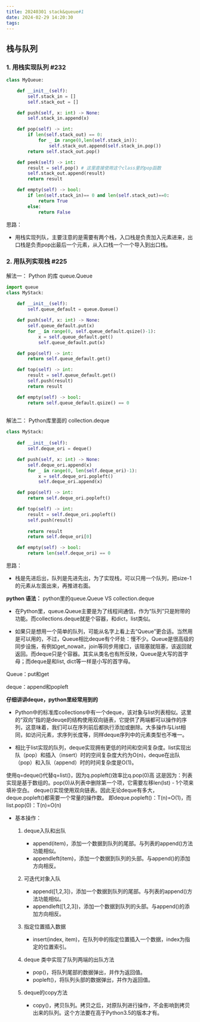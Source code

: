 ```yaml
---
title: 20240301 stack&queue#1
date: 2024-02-29 14:20:30
tags:
---
```



## 栈与队列

### 1. 用栈实现队列 #232

```python 
class MyQueue:

    def __init__(self):
        self.stack_in = []
        self.stack_out = []

    def push(self, x: int) -> None:
        self.stack_in.append(x)

    def pop(self) -> int:
        if len(self.stack_out) == 0:
            for _ in range(0,len(self.stack_in)):
                self.stack_out.append(self.stack_in.pop())
        return self.stack_out.pop()

    def peek(self) -> int:
        result = self.pop() # 这里直接使用这个class里的pop函数
        self.stack_out.append(result)
        return result

    def empty(self) -> bool:
        if len(self.stack_in)== 0 and len(self.stack_out)==0:
            return True
        else:
            return False
```

思路： 
- 用栈实现列队，主要注意的是需要有两个栈，入口栈是负责加入元素进来，出口栈是负责pop出最后一个元素，从入口栈一个一个导入到出口栈。

### 2. 用队列实现栈 #225

解法一： Python 的库 queue.Queue
```python
import queue
class MyStack:
    
    def __init__(self):
        self.queue_default = queue.Queue()

    def push(self, x: int) -> None:
        self.queue_default.put(x)
        for _ in range(0, self.queue_default.qsize()-1):
            x = self.queue_default.get()
            self.queue_default.put(x)

    def pop(self) -> int:
        return self.queue_default.get()

    def top(self) -> int:
        result = self.queue_default.get()
        self.push(result)
        return result

    def empty(self) -> bool:
        return self.queue_default.qsize() == 0
  
```
解法二： Python库里面的 collection.deque

```python
class MyStack:
    
    def __init__(self):
        self.deque_ori = deque()

    def push(self, x: int) -> None:
        self.deque_ori.append(x)
        for _ in range(0, len(self.deque_ori)-1):
            x = self.deque_ori.popleft()
            self.deque_ori.append(x)

    def pop(self) -> int:
        return self.deque_ori.popleft()

    def top(self) -> int:
        result = self.deque_ori.popleft()
        self.push(result)
        
        return result
        return self.deque_ori[0]

    def empty(self) -> bool:
        return len(self.deque_ori) == 0

```

思路：
- 栈是先进后出，队列是先进先出，为了实现栈，可以只用一个队列，把size-1的元素从左面出来，再推进右面。

**python 语法：**
python里的queue.Queue VS collection.deque
- 在Python里，queue.Queue主要是为了线程间通信，作为“队列”只是附带的功能。而collections.deque就是个容器，和dict，list类似。

- 如果只是想用一个简单的队列，可能从名字上看上去“Queue”更合适。当然用是可以用的，不过，Queue相比deque有个坏处：慢不少。Queue是很高级的同步设施，有例如get_nowait，join等同步用接口，该阻塞就阻塞，该返回就返回。而deque只是个容器。其实从类名也有所反映，Queue是大写的首字母；而deque是和list, dict等一样是小写的首字母。

Queue：put和get

deque：append和popleft

**仔细讲讲deque，python里经常用到的**
- Python中的标准库collections中有一个deque，该对象与list列表相似。这里的“双向”指的是deuqe的结构使用双向链表，它提供了两端都可以操作的序列，这意味着，我们可以在序列前后都执行添加或删除。大多操作与List相同，如访问元素，求序列长度等，同样deque序列中的元素类型也不唯一。

- 相比于list实现的队列，deque实现拥有更低的时间和空间复杂度。list实现出队（pop）和插入（insert）时的空间复杂度大约为O(n)，deque在出队（pop）和入队（append）时的时间复杂度是O(1)。

使用q=deque()代替q=list()，因为q.popleft()效率比q.pop(0)高
这是因为：列表实现是基于数组的。pop(0)从列表中删除第一个项，它需要左移len(lst) - 1个项来填补空白。 deque()实现使用双向链表。因此无论deque有多大，deque.popleft()都需要一个常量的操作数。
即deque.popleft()：T(n)=O(1)，而list.pop(0)：T(n)=O(n)

- 基本操作：
    1. deque入队和出队
        - append(item)，添加一个数据到队列的尾部。与列表的append()方法功能相似。
        - appendleft(item)，添加一个数据到队列的头部。与append()的添加方向相反。

    2. 可迭代对象入队
        - append([1,2,3])，添加一个数据到队列的尾部。与列表的append()方法功能相似。
        - appendleft([1,2,3])，添加一个数据到队列的头部。与append()的添加方向相反。
    
    3. 指定位置插入数据
        - insert(index, item)，在队列中的指定位置插入一个数据，index为指定的位置索引。

    4. deque 类中实现了队列两端的出队方法
        - pop()，将队列尾部的数据弹出，并作为返回值。
        - popleft()，将队列头部的数据弹出，并作为返回值。

    5. deque的copy方法
        - copy()，拷贝队列。拷贝之后，对原队列进行操作，不会影响到拷贝出来的队列。这个方法要在高于Python3.5的版本才有。


